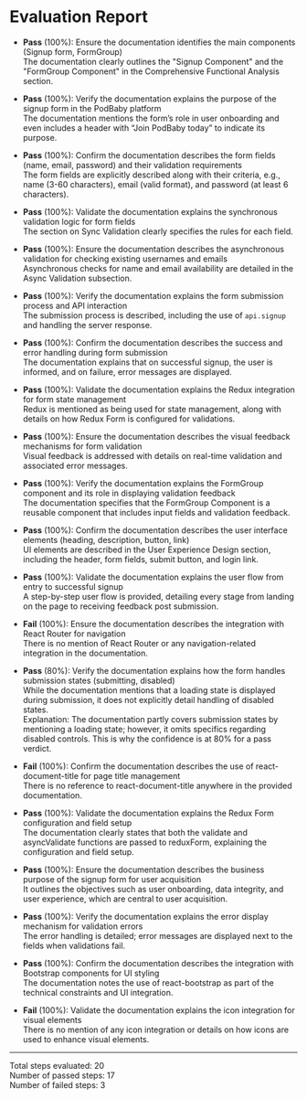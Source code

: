 # Evaluation Report

- **Pass** (100%): Ensure the documentation identifies the main components (Signup form, FormGroup)  
  The documentation clearly outlines the "Signup Component" and the "FormGroup Component" in the Comprehensive Functional Analysis section.

- **Pass** (100%): Verify the documentation explains the purpose of the signup form in the PodBaby platform  
  The documentation mentions the form’s role in user onboarding and even includes a header with “Join PodBaby today” to indicate its purpose.

- **Pass** (100%): Confirm the documentation describes the form fields (name, email, password) and their validation requirements  
  The form fields are explicitly described along with their criteria, e.g., name (3-60 characters), email (valid format), and password (at least 6 characters).

- **Pass** (100%): Validate the documentation explains the synchronous validation logic for form fields  
  The section on Sync Validation clearly specifies the rules for each field.

- **Pass** (100%): Ensure the documentation describes the asynchronous validation for checking existing usernames and emails  
  Asynchronous checks for name and email availability are detailed in the Async Validation subsection.

- **Pass** (100%): Verify the documentation explains the form submission process and API interaction  
  The submission process is described, including the use of `api.signup` and handling the server response.

- **Pass** (100%): Confirm the documentation describes the success and error handling during form submission  
  The documentation explains that on successful signup, the user is informed, and on failure, error messages are displayed.

- **Pass** (100%): Validate the documentation explains the Redux integration for form state management  
  Redux is mentioned as being used for state management, along with details on how Redux Form is configured for validations.

- **Pass** (100%): Ensure the documentation describes the visual feedback mechanisms for form validation  
  Visual feedback is addressed with details on real-time validation and associated error messages.

- **Pass** (100%): Verify the documentation explains the FormGroup component and its role in displaying validation feedback  
  The documentation specifies that the FormGroup Component is a reusable component that includes input fields and validation feedback.

- **Pass** (100%): Confirm the documentation describes the user interface elements (heading, description, button, link)  
  UI elements are described in the User Experience Design section, including the header, form fields, submit button, and login link.

- **Pass** (100%): Validate the documentation explains the user flow from entry to successful signup  
  A step-by-step user flow is provided, detailing every stage from landing on the page to receiving feedback post submission.

- **Fail** (100%): Ensure the documentation describes the integration with React Router for navigation  
  There is no mention of React Router or any navigation-related integration in the documentation.

- **Pass** (80%): Verify the documentation explains how the form handles submission states (submitting, disabled)  
  While the documentation mentions that a loading state is displayed during submission, it does not explicitly detail handling of disabled states.  
  Explanation: The documentation partly covers submission states by mentioning a loading state; however, it omits specifics regarding disabled controls. This is why the confidence is at 80% for a pass verdict.

- **Fail** (100%): Confirm the documentation describes the use of react-document-title for page title management  
  There is no reference to react-document-title anywhere in the provided documentation.

- **Pass** (100%): Validate the documentation explains the Redux Form configuration and field setup  
  The documentation clearly states that both the validate and asyncValidate functions are passed to reduxForm, explaining the configuration and field setup.

- **Pass** (100%): Ensure the documentation describes the business purpose of the signup form for user acquisition  
  It outlines the objectives such as user onboarding, data integrity, and user experience, which are central to user acquisition.

- **Pass** (100%): Verify the documentation explains the error display mechanism for validation errors  
  The error handling is detailed; error messages are displayed next to the fields when validations fail.

- **Pass** (100%): Confirm the documentation describes the integration with Bootstrap components for UI styling  
  The documentation notes the use of react-bootstrap as part of the technical constraints and UI integration.

- **Fail** (100%): Validate the documentation explains the icon integration for visual elements  
  There is no mention of any icon integration or details on how icons are used to enhance visual elements.

---

Total steps evaluated: 20  
Number of passed steps: 17  
Number of failed steps: 3